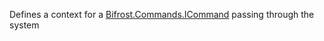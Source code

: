 Defines a context for a [Bifrost.Commands.ICommand](Bifrost.Commands.ICommand) passing through
            the system